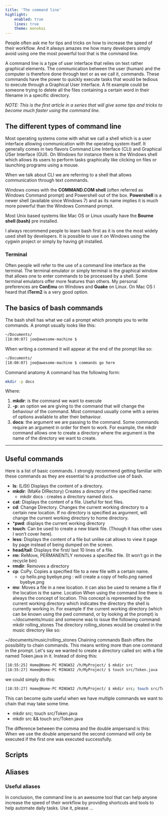 ```yaml
---
title: 'The command line'
highlight:
    enabled: true
    lines: true
    theme: monokai
---
```


People often ask me for tips and tricks on how to increase the speed of their workflow. And it always amazes me how many developers simply avoid using one the most powerful tool that is the command line.


A command line is a type of user interface that relies on text rather graphical elements. The communication between the user (human) and the computer is therefore done through text or as we call it, commands. These commands have the power to quickly execute tasks that would be tedious to execute through a Graphical User Interface. A fit example could be someone trying to delete all the files containing a certain word in their filename in a specific directory.


*NOTE: This is the first article in a series that will give some tips and tricks to become much faster using the command line.*

## The different types of command line 
Most operating systems come with what we call a shell which is a user interface allowing communication with the operating system itself. It generally comes in two flavors Command Line Interface (CLI) and Graphical USer Interface (GUI). On Windows for instance there is the Windows shell which allows its users to perform tasks graphically like clicking on files or launching programs using a mouse. 


When we talk about CLI we are referring to a shell that allows communication through text commands.


Windows comes with the **COMMAND.COM shell** (often referred as Windows Command prompt) and Powershell out of the box. **Powershell** is a newer shell (available since Windows 7) and as its name implies it is much more powerful than the Windows Command prompt.


Most Unix based systems like Mac OS or Linux usually have the **Bourne shell (bash)** pre installed.


I always recommend people to learn bash first as it is one the most widely used shell by developers. It is possible to use it on Windows using the cygwin project or simply by having git installed.

### Terminal
Often people will refer to the use of a command line interface as the terminal. The terminal emulator or simply terminal is the graphical window that allows one to enter commands to be processed by a shell. Some terminal emulators offer more features than others. My personal preferences are **ConEmu** on Windows and **Guake** on Linux. On Mac OS I heard that **iTerm2** is a very good option.

## The basics of bash commands
The bash shell has what we call a prompt which prompts you to write commands. A prompt usually looks like this:

```sh
~/Documents/
[18:00:07] joe@awesome-machine $ 
```

When writing a command it will appear at the end of the prompt like so:

```bash
~/Documents/
[18:00:07] joe@awesome-machine $ commands go here
```

Command anatomy
A command has the following form:

```bash
mkdir -p docs
```

Where:
1. **mkdir**: is the command we want to execute
2. **-p**: an option we are giving to the command that will change the behaviour of the command. Most command usually come with a series of options available to alter their behaviour.
3. **docs**: the argument we are passing to the command. Some commands require an argument in order for them to work. For example, the mkdir command allows one to create a directory where the argument is the name of the directory we want to create.
________________
## Useful commands
Here is a list of basic commands. I strongly recommend getting familiar with these commands as they are essential to a productive use of bash.


* **ls**: (LiSt) Displays the content of a directory.
* **mkdir**: (MaKe DIRectory) Creates a directory of the specified name:
   * mkdir docs : creates a directory named docs.
* **cat**: Displays the content of a file. Useful for text files.
* **cd**: Change Directory. Changes the current working directory to a certain new location. If no directory is specified as argument, will change the current working directory to home directory.
* ***pwd**: displays the current working directory
* **touch**: Can be used to create a new blank file. (Though it has other uses I won’t cover here).
* **less**: Displays the content of a file but unlike cat allows to view it page by page instead of being dumped on the screen.
* **head/tail**: Displays the first/ last 10 lines of a file.
* **rm**: ReMove, PERMANENTLY removes a specified file. (It won’t go in the recycle bin) 
* **rmdir**: Removes a directory
* **cp**: CoPy. Copies a specified file to a new file with a certain name.
   * cp hello.png byebye.png : will create a copy of hello.png named byebye.png
* **mv**: Moves a file in a new location. it can also be used to rename a file if the location is the same.
Location
When using the command line there is always the concept of location. This concept is represented by the current working directory which indicates the directory the shell is currently working in. For example if the current working directory (which can be known using the pwd command, or by looking at the prompt) is ~/documents/music and someone was to issue the following command:
mkdir rolling_stones
The directory rolling_stones would be created in the music directory like so:


~/documents/music/rolling_stones
Chaining commands
Bash offers the possibility to chain commands. This means writing more than one command in the prompt. Let's say we wanted to create a directory called src with a file named Token.java in it. Instead of doing this:

```bash
[18:55:25] Home@Home-PC MINGW32 /h/MyProject/ $ mkdir src
[18:55:27] Home@Home-PC MINGW32 /h/MyProject/ $ touch src/Token.java
```

we could simply do this:

```bash
[18:55:27] Home@Home-PC MINGW32 /h/MyProject/ $ mkdir src; touch src/Token.java
```


This can become quite useful when we have multiple commands we want to chain that may take some time.

- mkdir src; touch src/Token.java
- mkdir src && touch src/Token.java


The difference between the comma and the double ampersand is this:
When we use the double ampersand the second command will only be executed if the first one was executed successfully. 
## Scripts
## Aliases
### Useful aliases



In conclusion, the command line is an awesome tool that can help anyone increase the speed of their workflow by providing shortcuts and tools to help automate daily tasks. Use it, please ...